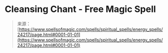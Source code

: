 <!--yml
category: 未分类
date: 2024-06-12 19:10:01
-->

# Cleansing Chant - Free Magic Spell

> 来源：[https://www.spellsofmagic.com/spells/spiritual_spells/energy_spells/24217/page.html#0001-01-01](https://www.spellsofmagic.com/spells/spiritual_spells/energy_spells/24217/page.html#0001-01-01)